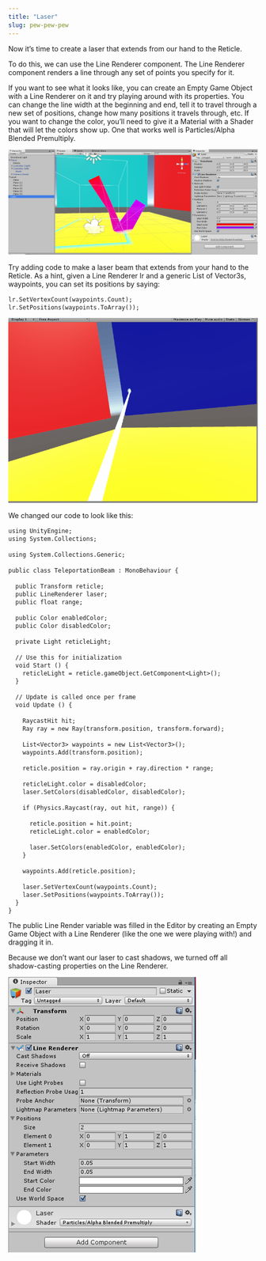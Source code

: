 ```yaml
---
title: "Laser"
slug: pew-pew-pew
---
```


Now it’s time to create a laser that extends from our hand to the
Reticle.

To do this, we can use the Line Renderer component. The Line Renderer
component renders a line through any set of points you specify for it.

If you want to see what it looks like, you can create an Empty Game
Object with a Line Renderer on it and try playing around with its
properties. You can change the line width at the beginning and end, tell
it to travel through a new set of positions, change how many positions
it travels through, etc. If you want to change the color, you’ll need to
give it a Material with a Shader that will let the colors show up. One
that works well is Particles/Alpha Blended Premultiply.

![](../media/image49.png)

Try adding code to make a laser beam that extends from your hand to the
Reticle. As a hint, given a Line Renderer lr and a generic List of
Vector3s, waypoints, you can set its positions by saying:

```
lr.SetVertexCount(waypoints.Count);
lr.SetPositions(waypoints.ToArray());
```

![](../media/image93.gif)

We changed our code to look like this:

```
using UnityEngine;
using System.Collections;

using System.Collections.Generic;

public class TeleportationBeam : MonoBehaviour {

  public Transform reticle;
  public LineRenderer laser;
  public float range;

  public Color enabledColor;
  public Color disabledColor;

  private Light reticleLight;

  // Use this for initialization
  void Start () {
    reticleLight = reticle.gameObject.GetComponent<Light>();
  }

  // Update is called once per frame
  void Update () {

    RaycastHit hit;
    Ray ray = new Ray(transform.position, transform.forward);

    List<Vector3> waypoints = new List<Vector3>();
    waypoints.Add(transform.position);

    reticle.position = ray.origin + ray.direction * range;

    reticleLight.color = disabledColor;
    laser.SetColors(disabledColor, disabledColor);

    if (Physics.Raycast(ray, out hit, range)) {

      reticle.position = hit.point;
      reticleLight.color = enabledColor;

      laser.SetColors(enabledColor, enabledColor);
    }

    waypoints.Add(reticle.position);

    laser.SetVertexCount(waypoints.Count);
    laser.SetPositions(waypoints.ToArray());
  }
}
```

The public Line Render variable was filled in the Editor by creating an
Empty Game Object with a Line Renderer (like the one we were playing
with!) and dragging it in.

Because we don’t want our laser to cast shadows, we turned off all
shadow-casting properties on the Line Renderer.

![](../media/image107.png)
